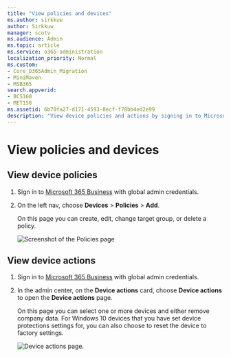 ```yaml
---
title: "View policies and devices"
ms.author: sirkkuw
author: Sirkkuw
manager: scotv
ms.audience: Admin
ms.topic: article
ms.service: o365-administration
localization_priority: Normal
ms.custom:
- Core_O365Admin_Migration
- MiniMaven
- MSB365
search.appverid:
- BCS160
- MET150
ms.assetid: 6b70fa27-d171-4593-8ecf-f78bb4ed2e99
description: "View device policies and actions by signing in to Microsoft 365 business with global admin credintials."
---
```


# View policies and devices

## View device policies

1. Sign in to [Microsoft 365 Business](https://portal.office.com) with global admin credentials. 
    
2. On the left nav, choose **Devices** \> **Policies** \> **Add**.
    
    On this page you can create, edit, change target group, or delete a policy.
    
    ![Screenshot of the Policies page](media/27ebb1d3-d04b-4221-a13f-8583045b5077.png)
  
## View device actions

1. Sign in to [Microsoft 365 Business](https://portal.office.com) with global admin credentials. 
    
2. In the admin center, on the **Device actions** card, choose **Device actions** to open the **Device actions** page. 
    
    On this page you can select one or more devices and either remove company data. For Windows 10 devices that you have set device protections settings for, you can also choose to reset the device to factory settings.
    
    ![Device actions page.](media/6d2ad0c4-9c96-4489-ab93-c4e38e317d45.PNG)
  
  

